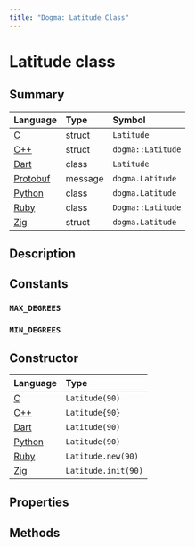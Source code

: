 ```yaml
---
title: "Dogma: Latitude Class"
---
```


# Latitude class

## Summary

Language        | Type      | Symbol
:---------------| :-------- | :-------------------------------------------------
[C]             | struct    | `Latitude`
[C++]           | struct    | `dogma::Latitude`
[Dart]          | class     | `Latitude`
[Protobuf]      | message   | `dogma.Latitude`
[Python]        | class     | `dogma.Latitude`
[Ruby]          | class     | `Dogma::Latitude`
[Zig]           | struct    | `dogma.Latitude`

## Description

## Constants

### `MAX_DEGREES`

### `MIN_DEGREES`

## Constructor

Language        | Type
:---------------| :-------------------------------------------------------------
[C]             | `Latitude(90)`
[C++]           | `Latitude{90}`
[Dart]          | `Latitude(90)`
[Python]        | `Latitude(90)`
[Ruby]          | `Latitude.new(90)`
[Zig]           | `Latitude.init(90)`

## Properties

## Methods

[C]:        https://github.com/dogmatists/dogma.c/blob/master/dogma/latitude.h
[C++]:      https://github.com/dogmatists/dogma.cpp/blob/master/dogma/latitude.hpp
[Dart]:     https://github.com/dogmatists/dogma.dart/blob/master/lib/src/latitude.dart
[Protobuf]: https://github.com/dogmatists/dogma.pb/blob/master/src/latitude.proto
[Python]:   https://github.com/dogmatists/dogma.py/blob/master/src/dogma/latitude.py
[Ruby]:     https://github.com/dogmatists/dogma.rb/blob/master/lib/dogma/latitude.rb
[Zig]:      https://github.com/dogmatists/dogma.zig/blob/master/src/latitude.zig

